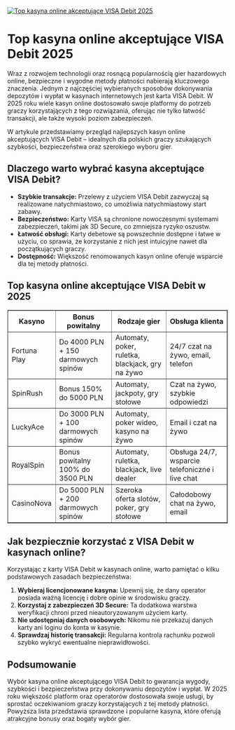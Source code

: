[![Top kasyna online akceptujące VISA Debit 2025](https://123-caf.pages.dev/gitsignup.png)](https://vrmoo.ru/Bt82HjjY)

<h1>Top kasyna online akceptujące VISA Debit 2025</h1> <p>Wraz z rozwojem technologii oraz rosnącą popularnością gier hazardowych online, bezpieczne i wygodne metody płatności nabierają kluczowego znaczenia. Jednym z najczęściej wybieranych sposobów dokonywania depozytów i wypłat w kasynach internetowych jest karta VISA Debit. W 2025 roku wiele kasyn online dostosowało swoje platformy do potrzeb graczy korzystających z tego rozwiązania, oferując nie tylko łatwość transakcji, ale także wysoki poziom zabezpieczeń.</p> <p>W artykule przedstawiamy przegląd najlepszych kasyn online akceptujących VISA Debit – idealnych dla polskich graczy szukających szybkości, bezpieczeństwa oraz szerokiego wyboru gier.</p>  <h2>Dlaczego warto wybrać kasyna akceptujące VISA Debit?</h2> <ul> <li><strong>Szybkie transakcje:</strong> Przelewy z użyciem VISA Debit zazwyczaj są realizowane natychmiastowo, co umożliwia natychmiastowy start zabawy.</li> <li><strong>Bezpieczeństwo:</strong> Karty VISA są chronione nowoczesnymi systemami zabezpieczeń, takimi jak 3D Secure, co zmniejsza ryzyko oszustw.</li> <li><strong>Łatwość obsługi:</strong> Karty debetowe są powszechnie dostępne i łatwe w użyciu, co sprawia, że korzystanie z nich jest intuicyjne nawet dla początkujących graczy.</li> <li><strong>Dostępność:</strong> Większość renomowanych kasyn online oferuje wsparcie dla tej metody płatności.</li> </ul>  <h2>Top kasyna online akceptujące VISA Debit w 2025</h2> <table border="1" cellspacing="0" cellpadding="8" style="border-collapse: collapse; width:100%;">   <thead>     <tr>       <th>Kasyno</th>       <th>Bonus powitalny</th>       <th>Rodzaje gier</th>       <th>Obsługa klienta</th>     </tr>   </thead>   <tbody>     <tr>       <td>Fortuna Play</td>       <td>Do 4000 PLN + 150 darmowych spinów</td>       <td>Automaty, poker, ruletka, blackjack, gry na żywo</td>       <td>24/7 czat na żywo, email, telefon</td>     </tr>     <tr>       <td>SpinRush</td>       <td>Bonus 150% do 5000 PLN</td>       <td>Automaty, jackpoty, gry stołowe</td>       <td>Czat na żywo, szybkie odpowiedzi</td>     </tr>     <tr>       <td>LuckyAce</td>       <td>Do 3000 PLN + 100 darmowych spinów</td>       <td>Automaty, poker wideo, kasyno na żywo</td>       <td>Email i czat na żywo</td>     </tr>     <tr>       <td>RoyalSpin</td>       <td>Bonus powitalny 100% do 3500 PLN</td>       <td>Automaty, ruletka, blackjack, live dealer</td>       <td>Obsługa 24/7, wsparcie telefoniczne i live chat</td>     </tr>     <tr>       <td>CasinoNova</td>       <td>Do 5000 PLN + 200 darmowych spinów</td>       <td>Szeroka oferta slotów, poker, gry stołowe</td>       <td>Całodobowy chat na żywo, email</td>     </tr>   </tbody> </table>  <h2>Jak bezpiecznie korzystać z VISA Debit w kasynach online?</h2> <p>Korzystając z karty VISA Debit w kasynach online, warto pamiętać o kilku podstawowych zasadach bezpieczeństwa:</p> <ol> <li><strong>Wybieraj licencjonowane kasyna:</strong> Upewnij się, że dany operator posiada ważną licencję i dobre opinie w środowisku graczy.</li> <li><strong>Korzystaj z zabezpieczeń 3D Secure:</strong> Ta dodatkowa warstwa weryfikacji chroni przed nieautoryzowanym użyciem karty.</li> <li><strong>Nie udostępniaj danych osobowych:</strong> Nikomu nie przekazuj danych karty ani loginu do konta w kasynie.</li> <li><strong>Sprawdzaj historię transakcji:</strong> Regularna kontrola rachunku pozwoli szybko wykryć ewentualne nieprawidłowości.</li> </ol>  <h2>Podsumowanie</h2> <p>Wybór kasyna online akceptującego VISA Debit to gwarancja wygody, szybkości i bezpieczeństwa przy dokonywaniu depozytów i wypłat. W 2025 roku większość platform oraz operatorów dostosowała swoje usługi, by sprostać oczekiwaniom graczy korzystających z tej metody płatności. Powyższa lista przedstawia sprawdzone i popularne kasyna, które oferują atrakcyjne bonusy oraz bogaty wybór gier.</p>